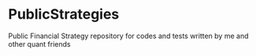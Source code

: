 # PublicStrategies
Public Financial Strategy repository for codes and tests written by me and other quant friends
